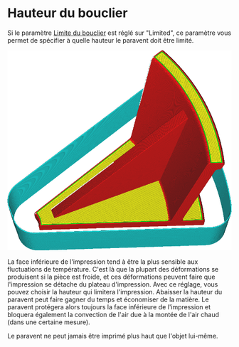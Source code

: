 Hauteur du bouclier
====
Si le paramètre [Limite du bouclier](draft_shield_height_limitation.md) est réglé sur "Limited", ce paramètre vous permet de spécifier à quelle hauteur le paravent doit être limité.

![Le paravent est limité à une hauteur de 20 mm](../../../articles/images/draft_shield_height_limitation.png)

La face inférieure de l'impression tend à être la plus sensible aux fluctuations de température. C'est là que la plupart des déformations se produisent si la pièce est froide, et ces déformations peuvent faire que l'impression se détache du plateau d'impression. Avec ce réglage, vous pouvez choisir la hauteur qui limitera l'impression. Abaisser la hauteur du paravent peut faire gagner du temps et économiser de la matière. Le paravent protégera alors toujours la face inférieure de l'impression et bloquera également la convection de l'air due à la montée de l'air chaud (dans une certaine mesure).

Le paravent ne peut jamais être imprimé plus haut que l'objet lui-même.
